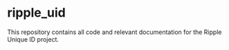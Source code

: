 # ripple_uid

This repository contains all code and relevant documentation for the Ripple Unique ID project.
